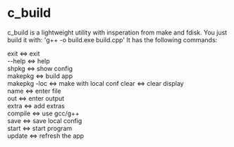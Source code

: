 # c_build
c_build is a lightweight utility with insperation from make and fdisk.
You just build it with:
'g++ -o build.exe build.cpp'
It has the following commands:

exit <=> exit                        
--help <=> help                        
shpkg <=> show config              
makepkg <=> build app                
makepkg -loc <=> make with local conf
clear <=> clear display              
name <=> enter file                  
out <=> enter output                 
extra <=> add extras                 
compile <=> use gcc/g++              
save <=> save local config           
start <=> start program              
update <=> refresh the app
